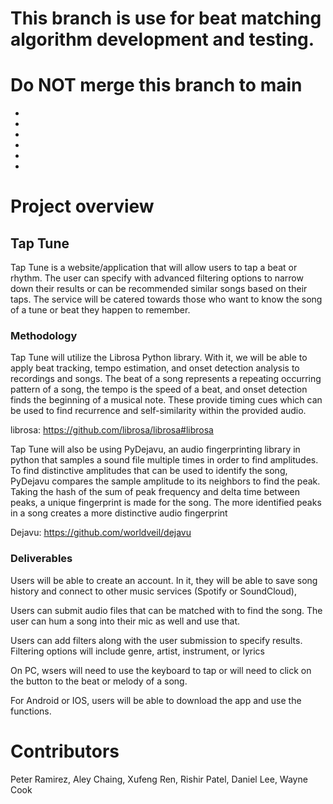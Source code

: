 # This branch is use for beat matching algorithm development and testing.
#  Do NOT merge this branch to main
-
-
-
-
-
-

# Project overview
  
 ## Tap Tune
  Tap Tune is a website/application that will allow users to tap a beat or rhythm. The user can specify with advanced filtering options to narrow down their results or can be recommended similar songs based on their taps. The service will be catered towards those who want to know the song of a tune or beat they happen to remember.
  
### Methodology
  Tap Tune will utilize the Librosa Python library. With it, we will be able to apply beat tracking, tempo estimation, and onset detection analysis to recordings and songs. The beat of a song represents a repeating occurring pattern of a song, the tempo is the speed of a beat, and onset detection finds the beginning of a musical note. These provide timing cues which can be used to find recurrence and self-similarity within the provided audio.  
  
librosa: https://github.com/librosa/librosa#librosa


  
  Tap Tune will also be using PyDejavu, an audio fingerprinting library in python that samples a sound file multiple times in order to find amplitudes. To find distinctive amplitudes that can be used to identify the song, PyDejavu compares the sample amplitude to its neighbors to find the peak. Taking the hash of the sum of peak frequency and delta time between peaks, a unique fingerprint is made for the song. The more identified peaks in a song creates a more distinctive audio fingerprint
  
Dejavu: https://github.com/worldveil/dejavu



### Deliverables
Users will be able to create an account. In it, they will be able to save song history and connect to other music services (Spotify or SoundCloud),

Users can submit audio files that can be matched with to find the song. The user can hum a song into their mic as well and use that.

Users can add filters along with the user submission to specify results. Filtering options will include genre, artist, instrument, or lyrics

On PC, wsers will need to use the keyboard to tap or will need to click on the button to the beat or melody of a song.

For Android or IOS, users will be able to download the app and use the functions.


# Contributors
Peter Ramirez, Aley Chaing, Xufeng Ren, Rishir Patel, Daniel Lee, Wayne Cook

